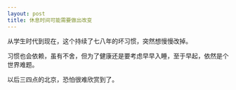```yaml
---
layout: post
title: 休息时间可能需要做出改变
---
```

从学生时代到现在，这个持续了七八年的坏习惯，突然想慢慢改掉。

习惯也会依赖，虽有不舍，但为了健康还是要考虑早早入睡，至于早起，依然是个世界难题。

以后三四点的北京，恐怕很难欣赏到了。
